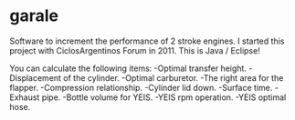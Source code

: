# garale
Software to increment the performance of 2 stroke engines.
I started this project with CiclosArgentinos Forum in 2011. This is Java / Eclipse!

You can calculate the following items:
-Optimal transfer height.
-Displacement of the cylinder.
-Optimal carburetor.
-The right area for the flapper.
-Compression relationship.
-Cylinder lid down.
-Surface time.
-Exhaust pipe.
-Bottle volume for YEIS.
-YEIS rpm operation.
-YEIS optimal hose.
